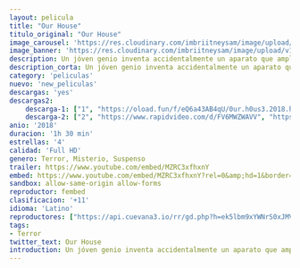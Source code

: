 ```yaml
---
layout: pelicula
title: "Our House"
titulo_original: "Our House"
image_carousel: 'https://res.cloudinary.com/imbriitneysam/image/upload/v1543804561/our-poster-min.jpg'
image_banner: 'https://res.cloudinary.com/imbriitneysam/image/upload/v1543804562/our-banner-min.jpg'
description: Un jóven genio inventa accidentalmente un aparato que amplifica la actividad paranormal dentro de su casa, trayendo de vuelta el espiritu de sus seres queridos al tiempo que se desatan cosas mucho peores.
description_corta: Un jóven genio inventa accidentalmente un aparato que amplifica la actividad paranormal dentro de su casa, trayendo de vuelta el espiritu de sus seres queridos al tiempo que se desatan cosas mucho peores.
category: 'peliculas'
nuevo: 'new_peliculas'
descargas: 'yes'
descargas2:
    descarga-1: ["1", "https://oload.fun/f/eQ6a43AB4qU/0ur.h0us3.2018.hdrip.720p.subesp.mp4", "https://www.google.com/s2/favicons?domain=openload.co","OpenLoad","https://res.cloudinary.com/imbriitneysam/image/upload/v1541473684/mexico.png", "Latino", "Full HD"]
    descarga-2: ["2", "https://www.rapidvideo.com/d/FV6MWZWAVV", "https://www.google.com/s2/favicons?domain=www.rapidvideo.com","RapidVideo","https://res.cloudinary.com/imbriitneysam/image/upload/v1541473684/mexico.png", "Latino", "Full HD"]
anio: '2018'
duracion: '1h 30 min'
estrellas: '4'
calidad: 'Full HD'
genero: Terror, Misterio, Suspenso
trailer: https://www.youtube.com/embed/MZRC3xfhxnY
embed: https://www.youtube.com/embed/MZRC3xfhxnY?rel=0&amp;hd=1&border=0&wmode=opaque&enablejsapi=1&modestbranding=1&controls=1&showinfo=1
sandbox: allow-same-origin allow-forms
reproductor: fembed
clasificacion: '+11'
idioma: 'Latino'
reproductores: ["https://api.cuevana3.io/rr/gd.php?h=ek5lbm9xYWNrS0xJMVp5b21KREk0dFBLbjVkaHhkRGdrOG1jbnBpUnhhS1ZwSTJvWnNiTnBKaW9tS1dkbUxLbXA2NkZnSU8yeXVqY3UzeXNtTlhFdTYrU3FadVkyUT09"]
tags:
- Terror
twitter_text: Our House
introduction: Un jóven genio inventa accidentalmente un aparato que amplifica la actividad paranormal dentro de su casa, trayendo de vuelta el espiritu de sus seres queridos al tiempo que se desatan cosas mucho peores.
---
```



 







